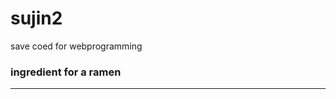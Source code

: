 # sujin2
 save coed for webprogramming

<!DOCTYPE html>
<html>
 <head>
  <title> Open Challenge 07 </title>
  <style>
  </style>
 </head>
 <body>
  <h3> ingredient for a ramen</h3>
  <hr>
  <script>
   var itemlist = ["ramen", "egg", "water", "green onion"];
   document.write("<hr>");
   document.write("<ul>");
   for(i=0; i< itemlist.length; i++)  {document.write("<li>"+itemlist[i]+"</li>");}
   document.write("</ul>");
